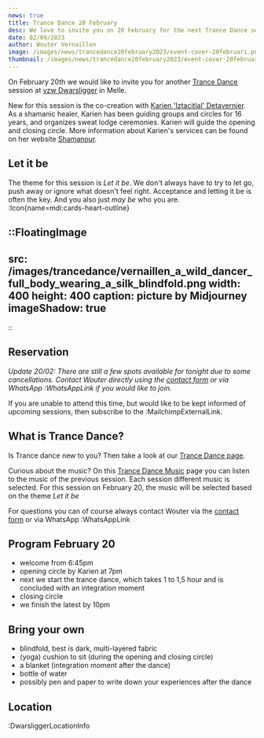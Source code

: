 ```yaml
--- 
news: true
title: Trance Dance 20 February
desc: We love to invite you on 20 February for the next Trance Dance session at vzw Dwarsligger in Melle.
date: 02/09/2023
author: Wouter Vernaillen
image: /images/news/trancedance20february2023/event-cover-20februari.png
thumbnail: /images/news/trancedance20february2023/event-cover-20februari.png
---
```


On February 20th we would like to invite you for another [Trance Dance](/en/trancedance) session at [vzw Dwarsligger](https://www.dwarsligger33.com/event-details/trancedans) in Melle.

New for this session is the co-creation with [Karien 'Iztacitlal' Detavernier](https://www.shamanour.be/autobiography). As a shamanic healer, Karien has been guiding groups and circles for 16 years, and organizes sweat lodge ceremonies.
Karien will guide the opening and closing circle.
More information about Karien's services can be found on her website [Shamanour](https://www.shamanour.be/).

## Let it be
The theme for this session is *Let it be*. We don't always have to try to let go, push away or ignore what doesn't feel right. Acceptance and letting it be is often the key.
And you also just *may be* who you are. :Icon{name=mdi:cards-heart-outline}

::FloatingImage
---
src: /images/trancedance/vernaillen_a_wild_dancer_full_body_wearing_a_silk_blindfold.png
width: 400
height: 400
caption: picture by Midjourney
imageShadow: true
---
::
## Reservation
*Update 20/02: There are still a few spots available for tonight due to some cancellations.
Contact Wouter directly using the [contact form](/en/contact) or via WhatsApp :WhatsAppLink if you would like to join.*

If you are unable to attend this time, but would like to be kept informed of upcoming sessions, then subscribe to the :MailchimpExternalLink.

## What is Trance Dance?

Is Trance dance new to you? Then take a look at our [Trance Dance page](/en/trancedance).

Curious about the music? On this [Trance Dance Music](/en/news/trancedancemusic) page you can listen to the music of the previous session.
Each session different music is selected. For this session on February 20, the music will be selected based on the theme *Let it be*

For questions you can of course always contact Wouter via the [contact form](/en/contact) or via WhatsApp :WhatsAppLink


## Program February 20
* welcome from 6:45pm
* opening circle by Karien at 7pm
* next we start the trance dance, which takes 1 to 1,5 hour and is concluded with an integration moment
* closing circle
* we finish the latest by 10pm

## Bring your own
* blindfold, best is dark, multi-layered fabric
* (yoga) cushion to sit (during the opening and closing circle)
* a blanket (integration moment after the dance)
* bottle of water
* possibly pen and paper to write down your experiences after the dance

## Location

:DwarsliggerLocationInfo